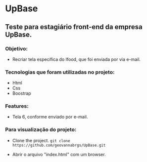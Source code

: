 # UpBase
## Teste para estagiário front-end da empresa UpBase.

### Objetivo:
 - Recriar tela específica do Ifood, que foi enviada por via e-mail. 

### Tecnologias que foram utilizadas no projeto:
 - Html
 - Css
 - Boostrap

### Features:
 - Tela 6, conforme enviado por e-mail.

### Para visualização do projeto:
 - Clone the project.
```git clone https://github.com/geovannabrgs/UpBase.git```

 - Abrir o arquivo "index.html" com um browser.
